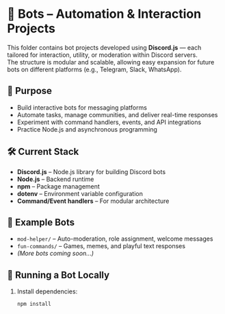 # 🤖 Bots – Automation & Interaction Projects

This folder contains bot projects developed using **Discord.js** — each tailored for interaction, utility, or moderation within Discord servers.  
The structure is modular and scalable, allowing easy expansion for future bots on different platforms (e.g., Telegram, Slack, WhatsApp).

## 🎯 Purpose

- Build interactive bots for messaging platforms  
- Automate tasks, manage communities, and deliver real-time responses  
- Experiment with command handlers, events, and API integrations  
- Practice Node.js and asynchronous programming

## 🛠️ Current Stack

- **Discord.js** – Node.js library for building Discord bots  
- **Node.js** – Backend runtime  
- **npm** – Package management  
- **dotenv** – Environment variable configuration  
- **Command/Event handlers** – For modular architecture

## 📁 Example Bots

- `mod-helper/` – Auto-moderation, role assignment, welcome messages  
- `fun-commands/` – Games, memes, and playful text responses  
- *(More bots coming soon...)*

## 🚀 Running a Bot Locally

1. Install dependencies:
   ```bash
   npm install

